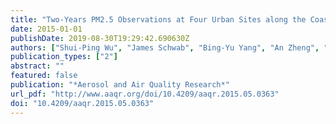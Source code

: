 ```yaml
---
title: "Two-Years PM2.5 Observations at Four Urban Sites along the Coast of Southeastern China"
date: 2015-01-01
publishDate: 2019-08-30T19:29:42.690630Z
authors: ["Shui-Ping Wu", "James Schwab", "Bing-Yu Yang", "An Zheng", "Chung-Shin Yuan"]
publication_types: ["2"]
abstract: ""
featured: false
publication: "*Aerosol and Air Quality Research*"
url_pdf: "http://www.aaqr.org/doi/10.4209/aaqr.2015.05.0363"
doi: "10.4209/aaqr.2015.05.0363"
---
```


